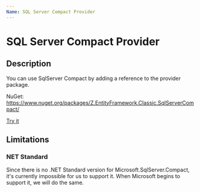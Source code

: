 ```yaml
---
Name: SQL Server Compact Provider
---
```


# SQL Server Compact Provider

## Description
You can use SqlServer Compact by adding a reference to the provider package.

NuGet: https://www.nuget.org/packages/Z.EntityFramework.Classic.SqlServerCompact/

[Try it](https://dotnetfiddle.net/aw6MDk)

## Limitations

### NET Standard
Since there is no .NET Standard version for Microsoft.SqlServer.Compact, it's currently impossible for us to support it. When Microsoft begins to support it, we will do the same.
